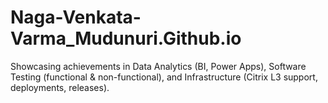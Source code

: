 # Naga-Venkata-Varma_Mudunuri.Github.io
Showcasing achievements in Data Analytics (BI, Power Apps), Software Testing (functional &amp; non-functional), and Infrastructure (Citrix L3 support, deployments, releases).
